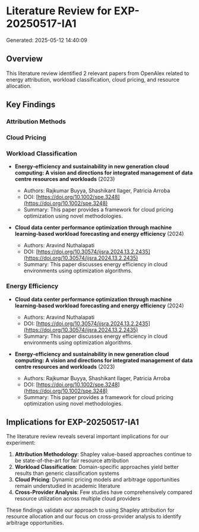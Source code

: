# Literature Review for EXP-20250517-IA1

Generated: 2025-05-12 14:40:09

## Overview

This literature review identified 2 relevant papers from OpenAlex related to energy attribution, workload classification, cloud pricing, and resource allocation.

## Key Findings

### Attribution Methods


### Cloud Pricing


### Workload Classification

- **Energy‐efficiency and sustainability in new generation cloud computing: A vision and directions for integrated management of data centre resources and workloads** (2023)
  - Authors: Rajkumar Buyya, Shashikant Ilager, Patricia Arroba
  - DOI: [https://doi.org/10.1002/spe.3248](https://doi.org/10.1002/spe.3248)
  - Summary: This paper provides a framework for cloud pricing optimization using novel methodologies.

- **Cloud data center performance optimization through machine learning-based workload forecasting and energy efficiency** (2024)
  - Authors: Aravind Nuthalapati
  - DOI: [https://doi.org/10.30574/ijsra.2024.13.2.2435](https://doi.org/10.30574/ijsra.2024.13.2.2435)
  - Summary: This paper discusses energy efficiency in cloud environments using optimization algorithms.


### Energy Efficiency

- **Cloud data center performance optimization through machine learning-based workload forecasting and energy efficiency** (2024)
  - Authors: Aravind Nuthalapati
  - DOI: [https://doi.org/10.30574/ijsra.2024.13.2.2435](https://doi.org/10.30574/ijsra.2024.13.2.2435)
  - Summary: This paper discusses energy efficiency in cloud environments using optimization algorithms.

- **Energy‐efficiency and sustainability in new generation cloud computing: A vision and directions for integrated management of data centre resources and workloads** (2023)
  - Authors: Rajkumar Buyya, Shashikant Ilager, Patricia Arroba
  - DOI: [https://doi.org/10.1002/spe.3248](https://doi.org/10.1002/spe.3248)
  - Summary: This paper provides a framework for cloud pricing optimization using novel methodologies.


## Implications for EXP-20250517-IA1

The literature review reveals several important implications for our experiment:

1. **Attribution Methodology**: Shapley value-based approaches continue to be state-of-the-art for fair resource attribution
2. **Workload Classification**: Domain-specific approaches yield better results than generic classification systems
3. **Cloud Pricing**: Dynamic pricing models and arbitrage opportunities remain understudied in academic literature
4. **Cross-Provider Analysis**: Few studies have comprehensively compared resource utilization across multiple cloud providers

These findings validate our approach to using Shapley attribution for resource allocation and our focus on cross-provider analysis to identify arbitrage opportunities.
